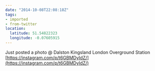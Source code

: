 ```yaml
---
date: "2014-10-08T22:08:18Z"
tags:
- imported
- from-twitter
location:
  latitude: 51.54822323
  longitude: -0.07605915
---
```

Just posted a photo @ Dalston Kingsland London Overground Station [https://instagram.com/p/t6GBMDyIdZ/](https://instagram.com/p/t6GBMDyIdZ/)
